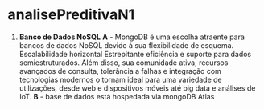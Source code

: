# analisePreditivaN1

1. **Banco de Dados NoSQL**
    **A** - MongoDB é uma escolha atraente para bancos de dados NoSQL devido à sua flexibilidade de esquema. Escalabilidade horizontal Estrepitante eficiência e suporte para dados semiestruturados. Além disso, sua comunidade ativa, recursos avançados de consulta, tolerância a falhas e integração com tecnologias modernos o tornam ideal para uma variedade de utilizações, desde web e dispositivos móveis até big data e análises de IoT.
    **B** -  base de dados está hospedada via mongoDB Atlas